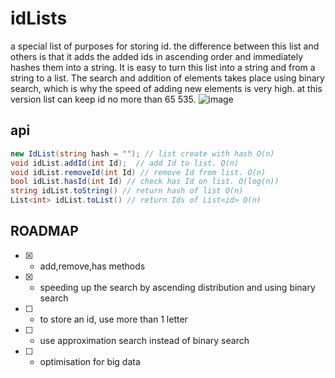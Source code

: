 # idLists
a special list of purposes for storing id.
the difference between this list and others is that it adds the added ids in ascending order and immediately hashes them into a string. 
It is easy to turn this list into a string and from a string to a list. 
The search and addition of elements takes place using binary search, which is why the speed of adding new elements is very high.
at this version list can keep id no more than 65 535. 
![image](https://user-images.githubusercontent.com/37046811/163733810-2cc22759-14eb-404b-8dce-6aa5676f2c81.png)
## api
```c#
new IdList(string hash = ""); // list create with hash O(n)
void idList.addId(int Id);  // add Id to list. O(n)
void idList.removeId(int Id) // remove Id from list. O(n)
bool idList.hasId(int Id) // check has Id on list. O(log(n))
string idList.toString() // return hash of list O(n)
List<int> idList.toList() // return Ids of List<id> O(n)
```

## ROADMAP
- [x] - add,remove,has methods
- [x] - speeding up the search by ascending distribution and using binary search
- [ ] - to store an id, use more than 1 letter
- [ ] - use approximation search instead of binary search
- [ ] - optimisation for big data

